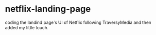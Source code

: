 # netflix-landing-page
coding the landind page's UI of Netflix following TraversyMedia and then added my little touch.
